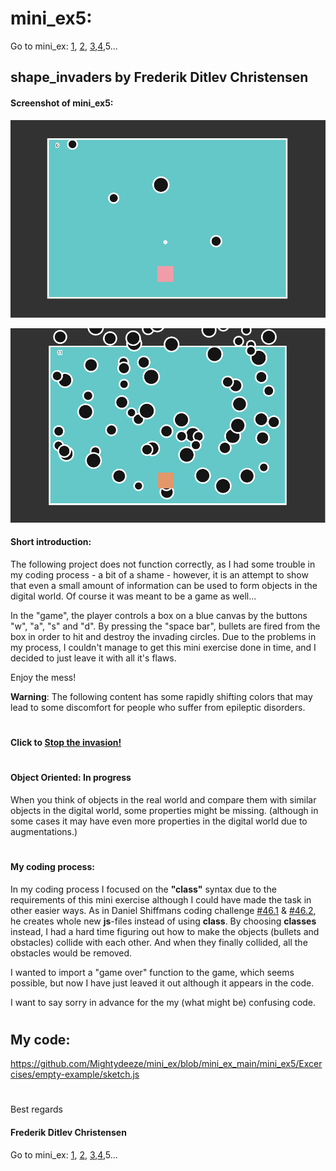 # mini_ex5:
Go to mini_ex:
[1](https://github.com/Mightydeeze/mini_ex/tree/mini_ex_main/mini_ex1),
[2](https://github.com/Mightydeeze/mini_ex/tree/mini_ex_main/mini_ex2),
[3](https://github.com/Mightydeeze/mini_ex/tree/mini_ex_main/mini_ex3),[4](https://github.com/Mightydeeze/mini_ex/tree/mini_ex_main/mini_ex4),5...
## shape_invaders by Frederik Ditlev Christensen
#### Screenshot of mini_ex5:
![alt text](shape_invaders.png "Invasion of the shapes!")

![alt text](shape_invaders2.png "Invasion of the shapes!")
#### Short introduction:
The following project does not function correctly, as I had some trouble in my coding process - a bit of a shame - however, it is an attempt to show that even a small amount of information can be used to form objects in the digital world. Of course it was meant to be a game as well...

In the "game", the player controls a box on a blue canvas by the buttons "w", "a", "s" and "d". By pressing the "space bar", bullets are fired from the box in order to hit and destroy the invading circles. Due to the problems in my process, I couldn't manage to get this mini exercise done in time, and I decided to just leave it with all it's flaws.

Enjoy the mess!

**Warning**: The following content has some rapidly shifting colors that may lead to some discomfort for people who suffer from epileptic disorders.
#
#### Click to [Stop the invasion!](https://cdn.rawgit.com/Mightydeeze/mini_ex/mini_ex_main/mini_ex5/Excercises/empty-example/index.html)
#
#### Object Oriented: In progress
When you think of objects in the real world and compare them with similar objects in the digital world, some properties might be missing. (although in some cases it may have even more properties in the digital world due to augmentations.)
#
#### My coding process:
In my coding process I focused on the **"class"** syntax due to the requirements of this mini exercise although I could have made the task in other easier ways. As in Daniel Shiffmans coding challenge [#46.1](https://www.youtube.com/watch?v=hacZU523FyM) & [#46.2](https://www.youtube.com/watch?v=xTTuih7P0c0), he creates whole new **js**-files instead of using **class**. By choosing **classes** instead, I had a hard time figuring out how to make the objects (bullets and obstacles) collide with each other. And when they finally collided, all the obstacles would be removed.

I wanted to import a "game over" function to the game, which seems possible, but now I have just leaved it out although it appears in the code.

I want to say sorry in advance for the my (what might be) confusing code.
#
## My code:
https://github.com/Mightydeeze/mini_ex/blob/mini_ex_main/mini_ex5/Excercises/empty-example/sketch.js
  #
 Best regards 
#### Frederik Ditlev Christensen

Go to mini_ex:
[1](https://github.com/Mightydeeze/mini_ex/tree/mini_ex_main/mini_ex1),
[2](https://github.com/Mightydeeze/mini_ex/tree/mini_ex_main/mini_ex2),
[3](https://github.com/Mightydeeze/mini_ex/tree/mini_ex_main/mini_ex3),[4](https://github.com/Mightydeeze/mini_ex/tree/mini_ex_main/mini_ex4),5...
